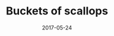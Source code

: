 ---
title: Buckets of scallops
caption: Scallops are sorted into buckets
location: Shetland, UK
slug: /1705006
date: 2017-05-24
featuredImage: ./images/scallop-fishing-shetland-012.jpg
tags: ["Scallops", "Fishing", "Shetland", "UK"]
category: gallery
subject: In Action
---